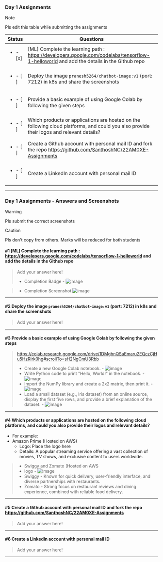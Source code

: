 ### Day 1 Assignments

> [!NOTE]
> Pls edit this table while submitting the assignments

| Status         | Questions     | 
|----------------|---------------|
| <ul><li>- [x] </li></ul> | [ML] Complete the learning path : https://developers.google.com/codelabs/tensorflow-1-helloworld and add the details in the Github repo |
| <ul><li>- [ ] </li></ul> | Deploy the image `pranesh5264/chatbot-image:v1` (port: 7212) in k8s and share the screenshots |
| <ul><li>- [ ] </li></ul> | Provide a basic example of using Google Colab by following the given steps  |
| <ul><li>- [ ] </li></ul> | Which products or applications are hosted on the following cloud platforms, and could you also provide their logos and relevant details?  |
| <ul><li>- [ ] </li></ul> | Create a Github account with personal mail ID and fork the repo https://github.com/SanthoshNC/22AM0XE-Assignments  |
| <ul><li>- [ ] </li></ul> | Create a LinkedIn account with personal mail ID  |


***

### Day 1 Assignments - Answers and Screenshots

> [!WARNING]
> Pls submit the correct screenshots

> [!CAUTION]
> Pls don't copy from others. Marks will be reduced for both students

#### #1 [ML] Complete the learning path : https://developers.google.com/codelabs/tensorflow-1-helloworld and add the details in the Github repo
> Add your answer here!
> - Completion Badge - ![image](https://github.com/user-attachments/assets/9cb45f5c-ceae-4fe9-8284-35edf242358b)

> - Completion Screenshot	![image](https://github.com/user-attachments/assets/cb89969c-cccc-4d8a-98c5-9427da7ecf74)

***

#### #2 Deploy the image `pranesh5264/chatbot-image:v1` (port: 7212) in k8s and share the screenshots
> Add your answer here!

***

#### #3 Provide a basic example of using Google Colab by following the given steps
> https://colab.research.google.com/drive/1DMghnQSaEmaru2EQczCjHu5HzRIrk0hg#scrollTo=sH2NgCmU3Rbb
> - Create a new Google Colab notebook. - ![image](https://github.com/user-attachments/assets/0b721dc3-e720-4220-88f5-244089dec8e0)
> - Write Python code to print "Hello, World!" in the notebook. - ![image](https://github.com/user-attachments/assets/751c906f-0f91-4443-b10a-4ada91cc85bd)
> - Import the NumPy library and create a 2x2 matrix, then print it. - ![image](https://github.com/user-attachments/assets/79c24ac2-f828-46bb-9cee-bab60a332979)
> - Load a small dataset (e.g., Iris dataset) from an online source, display the first five rows, and provide a brief explanation of the dataset. - ![image](https://github.com/user-attachments/assets/09f4b437-261f-4fe9-8034-66988782d8fe)

***

#### #4 Which products or applications are hosted on the following cloud platforms, and could you also provide their logos and relevant details? 
- For example:
- Amazon Prime (Hosted on AWS)
  - Logo: Place the logo here
  - Details: A popular streaming service offering a vast collection of movies, TV shows, and exclusive content to users worldwide.

> - Swiggy and Zomato (Hosted on AWS
> - logo - ![image](https://github.com/user-attachments/assets/4ddf8f2e-8341-4086-8a39-e36f777cb799)
> - Swiggy - Known for quick delivery, user-friendly interface, and diverse partnerships with restaurants.
> - Zomato - Strong focus on restaurant reviews and dining experience, combined with reliable food delivery.

***

#### #5 Create a Github account with personal mail ID and fork the repo https://github.com/SanthoshNC/22AM0XE-Assignments
> Add your answer here!

***

#### #6 Create a LinkedIn account with personal mail ID
> Add your answer here!

***

